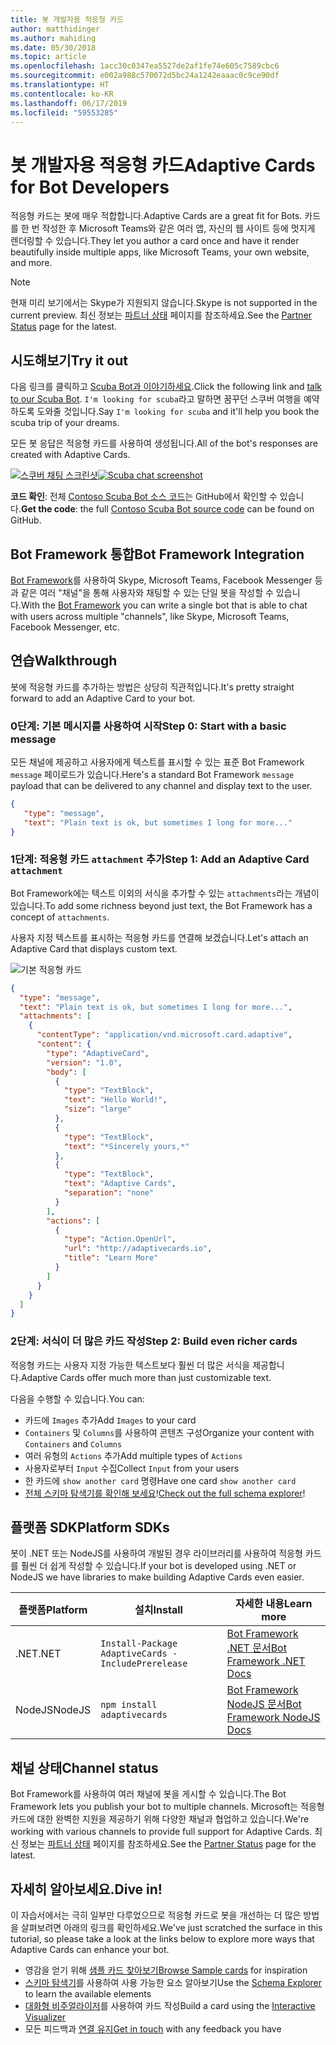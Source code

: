```yaml
---
title: 봇 개발자용 적응형 카드
author: matthidinger
ms.author: mahiding
ms.date: 05/30/2018
ms.topic: article
ms.openlocfilehash: 1acc30c0347ea5527de2af1fe74e605c7589cbc6
ms.sourcegitcommit: e002a988c570072d5bc24a1242eaaac0c9ce90df
ms.translationtype: HT
ms.contentlocale: ko-KR
ms.lasthandoff: 06/17/2019
ms.locfileid: "59553285"
---
```

# <a name="adaptive-cards-for-bot-developers"></a><span data-ttu-id="5bdbc-102">봇 개발자용 적응형 카드</span><span class="sxs-lookup"><span data-stu-id="5bdbc-102">Adaptive Cards for Bot Developers</span></span>

<span data-ttu-id="5bdbc-103">적응형 카드는 봇에 매우 적합합니다.</span><span class="sxs-lookup"><span data-stu-id="5bdbc-103">Adaptive Cards are a great fit for Bots.</span></span> <span data-ttu-id="5bdbc-104">카드를 한 번 작성한 후 Microsoft Teams와 같은 여러 앱, 자신의 웹 사이트 등에 멋지게 렌더링할 수 있습니다.</span><span class="sxs-lookup"><span data-stu-id="5bdbc-104">They let you author a card once and have it render beautifully inside multiple apps, like  Microsoft Teams, your own website, and more.</span></span>

> [!NOTE]
> <span data-ttu-id="5bdbc-105">현재 미리 보기에서는 Skype가 지원되지 않습니다.</span><span class="sxs-lookup"><span data-stu-id="5bdbc-105">Skype is not supported in the current preview.</span></span> <span data-ttu-id="5bdbc-106">최신 정보는 [파트너 상태](../resources/partners.md) 페이지를 참조하세요.</span><span class="sxs-lookup"><span data-stu-id="5bdbc-106">See the [Partner Status](../resources/partners.md) page for the latest.</span></span>

## <a name="try-it-out"></a><span data-ttu-id="5bdbc-107">시도해보기</span><span class="sxs-lookup"><span data-stu-id="5bdbc-107">Try it out</span></span>

<span data-ttu-id="5bdbc-108">다음 링크를 클릭하고 [Scuba Bot과 이야기하세요](http://contososcubademo.azurewebsites.net/).</span><span class="sxs-lookup"><span data-stu-id="5bdbc-108">Click the following link and [talk to our Scuba Bot](http://contososcubademo.azurewebsites.net/).</span></span> <span data-ttu-id="5bdbc-109">`I'm looking for scuba`라고 말하면 꿈꾸던 스쿠버 여행을 예약하도록 도와줄 것입니다.</span><span class="sxs-lookup"><span data-stu-id="5bdbc-109">Say `I'm looking for scuba` and it'll help you book the scuba trip of your dreams.</span></span>  

<span data-ttu-id="5bdbc-110">모든 봇 응답은 적응형 카드를 사용하여 생성됩니다.</span><span class="sxs-lookup"><span data-stu-id="5bdbc-110">All of the bot's responses are created with Adaptive Cards.</span></span>

<span data-ttu-id="5bdbc-111">[![스쿠버 채팅 스크린샷](media/bots/scuba-chat.png)](http://contososcubademo.azurewebsites.net/)</span><span class="sxs-lookup"><span data-stu-id="5bdbc-111">[![Scuba chat screenshot](media/bots/scuba-chat.png)](http://contososcubademo.azurewebsites.net/)</span></span>

<span data-ttu-id="5bdbc-112">**코드 확인**: 전체 [Contoso Scuba Bot 소스 코드](https://github.com/matthidinger/ContosoScubaBot
)는 GitHub에서 확인할 수 있습니다.</span><span class="sxs-lookup"><span data-stu-id="5bdbc-112">**Get the code**: the full [Contoso Scuba Bot source code](https://github.com/matthidinger/ContosoScubaBot
) can be found on GitHub.</span></span>


## <a name="bot-framework-integration"></a><span data-ttu-id="5bdbc-113">Bot Framework 통합</span><span class="sxs-lookup"><span data-stu-id="5bdbc-113">Bot Framework Integration</span></span>

<span data-ttu-id="5bdbc-114">[Bot Framework](https://dev.botframework.com/)를 사용하여 Skype, Microsoft Teams, Facebook Messenger 등과 같은 여러 "채널"을 통해 사용자와 채팅할 수 있는 단일 봇을 작성할 수 있습니다.</span><span class="sxs-lookup"><span data-stu-id="5bdbc-114">With the [Bot Framework](https://dev.botframework.com/) you can write a single bot that is able to chat with users across multiple "channels", like Skype, Microsoft Teams, Facebook Messenger, etc.</span></span>

## <a name="walkthrough"></a><span data-ttu-id="5bdbc-115">연습</span><span class="sxs-lookup"><span data-stu-id="5bdbc-115">Walkthrough</span></span>

<span data-ttu-id="5bdbc-116">봇에 적응형 카드를 추가하는 방법은 상당히 직관적입니다.</span><span class="sxs-lookup"><span data-stu-id="5bdbc-116">It's pretty straight forward to add an Adaptive Card to your bot.</span></span>

### <a name="step-0-start-with-a-basic-message"></a><span data-ttu-id="5bdbc-117">0단계: 기본 메시지를 사용하여 시작</span><span class="sxs-lookup"><span data-stu-id="5bdbc-117">Step 0: Start with a basic message</span></span>

<span data-ttu-id="5bdbc-118">모든 채널에 제공하고 사용자에게 텍스트를 표시할 수 있는 표준 Bot Framework `message` 페이로드가 있습니다.</span><span class="sxs-lookup"><span data-stu-id="5bdbc-118">Here's a standard Bot Framework `message` payload that can be delivered to any channel and display text to the user.</span></span>

```json
{
   "type": "message",
   "text": "Plain text is ok, but sometimes I long for more..."
}
```

### <a name="step-1-add-an-adaptive-card-attachment"></a><span data-ttu-id="5bdbc-119">1단계: 적응형 카드 `attachment` 추가</span><span class="sxs-lookup"><span data-stu-id="5bdbc-119">Step 1: Add an Adaptive Card `attachment`</span></span>

<span data-ttu-id="5bdbc-120">Bot Framework에는 텍스트 이외의 서식을 추가할 수 있는 `attachments`라는 개념이 있습니다.</span><span class="sxs-lookup"><span data-stu-id="5bdbc-120">To add some richness beyond just text, the Bot Framework has a concept of `attachments`.</span></span> 

<span data-ttu-id="5bdbc-121">사용자 지정 텍스트를 표시하는 적응형 카드를 연결해 보겠습니다.</span><span class="sxs-lookup"><span data-stu-id="5bdbc-121">Let's attach an Adaptive Card that displays custom text.</span></span>

![기본 적응형 카드](media/bots/hello-adaptivecards.png)

```json
{
  "type": "message",
  "text": "Plain text is ok, but sometimes I long for more...",
  "attachments": [
    {
      "contentType": "application/vnd.microsoft.card.adaptive",
      "content": {
        "type": "AdaptiveCard",
        "version": "1.0",
        "body": [
          {
            "type": "TextBlock",
            "text": "Hello World!",
            "size": "large"
          },
          {
            "type": "TextBlock",
            "text": "*Sincerely yours,*"
          },
          {
            "type": "TextBlock",
            "text": "Adaptive Cards",
            "separation": "none"
          }
        ],
        "actions": [
          {
            "type": "Action.OpenUrl",
            "url": "http://adaptivecards.io",
            "title": "Learn More"
          }
        ]
      }
    }
  ]
}
```

### <a name="step-2-build-even-richer-cards"></a><span data-ttu-id="5bdbc-123">2단계: 서식이 더 많은 카드 작성</span><span class="sxs-lookup"><span data-stu-id="5bdbc-123">Step 2: Build even richer cards</span></span> 

<span data-ttu-id="5bdbc-124">적응형 카드는 사용자 지정 가능한 텍스트보다 훨씬 더 많은 서식을 제공합니다.</span><span class="sxs-lookup"><span data-stu-id="5bdbc-124">Adaptive Cards offer much more than just customizable text.</span></span> 

<span data-ttu-id="5bdbc-125">다음을 수행할 수 있습니다.</span><span class="sxs-lookup"><span data-stu-id="5bdbc-125">You can:</span></span> 

* <span data-ttu-id="5bdbc-126">카드에 `Images` 추가</span><span class="sxs-lookup"><span data-stu-id="5bdbc-126">Add `Images` to your card</span></span>
* <span data-ttu-id="5bdbc-127">`Containers` 및 `Columns`를 사용하여 콘텐츠 구성</span><span class="sxs-lookup"><span data-stu-id="5bdbc-127">Organize your content with `Containers` and `Columns`</span></span>
* <span data-ttu-id="5bdbc-128">여러 유형의 `Actions` 추가</span><span class="sxs-lookup"><span data-stu-id="5bdbc-128">Add multiple types of `Actions`</span></span>
* <span data-ttu-id="5bdbc-129">사용자로부터 `Input` 수집</span><span class="sxs-lookup"><span data-stu-id="5bdbc-129">Collect `Input` from your users</span></span>
* <span data-ttu-id="5bdbc-130">한 카드에 `show another card` 명령</span><span class="sxs-lookup"><span data-stu-id="5bdbc-130">Have one card `show another card`</span></span>
* <span data-ttu-id="5bdbc-131">[전체 스키마 탐색기를 확인해 보세요](http://adaptivecards.io/explorer/)!</span><span class="sxs-lookup"><span data-stu-id="5bdbc-131">[Check out the full schema explorer](http://adaptivecards.io/explorer/)!</span></span> 

## <a name="platform-sdks"></a><span data-ttu-id="5bdbc-132">플랫폼 SDK</span><span class="sxs-lookup"><span data-stu-id="5bdbc-132">Platform SDKs</span></span>

<span data-ttu-id="5bdbc-133">봇이 .NET 또는 NodeJS를 사용하여 개발된 경우 라이브러리를 사용하여 적응형 카드를 훨씬 더 쉽게 작성할 수 있습니다.</span><span class="sxs-lookup"><span data-stu-id="5bdbc-133">If your bot is developed using .NET or NodeJS we have libraries to make building Adaptive Cards even easier.</span></span>

<span data-ttu-id="5bdbc-134">플랫폼</span><span class="sxs-lookup"><span data-stu-id="5bdbc-134">Platform</span></span>|<span data-ttu-id="5bdbc-135">설치</span><span class="sxs-lookup"><span data-stu-id="5bdbc-135">Install</span></span>|<span data-ttu-id="5bdbc-136">자세한 내용</span><span class="sxs-lookup"><span data-stu-id="5bdbc-136">Learn more</span></span>
--------|-------|----------
<span data-ttu-id="5bdbc-137">.NET</span><span class="sxs-lookup"><span data-stu-id="5bdbc-137">.NET</span></span> | `Install-Package AdaptiveCards -IncludePrerelease` | [<span data-ttu-id="5bdbc-138">Bot Framework .NET 문서</span><span class="sxs-lookup"><span data-stu-id="5bdbc-138">Bot Framework .NET Docs</span></span>](https://docs.microsoft.com/en-us/bot-framework/dotnet/bot-builder-dotnet-add-rich-card-attachments)
<span data-ttu-id="5bdbc-139">NodeJS</span><span class="sxs-lookup"><span data-stu-id="5bdbc-139">NodeJS</span></span> | `npm install adaptivecards` | [<span data-ttu-id="5bdbc-140">Bot Framework NodeJS 문서</span><span class="sxs-lookup"><span data-stu-id="5bdbc-140">Bot Framework NodeJS Docs</span></span>](https://docs.microsoft.com/en-us/bot-framework/nodejs/bot-builder-nodejs-send-rich-cards)


## <a name="channel-status"></a><span data-ttu-id="5bdbc-141">채널 상태</span><span class="sxs-lookup"><span data-stu-id="5bdbc-141">Channel status</span></span>

<span data-ttu-id="5bdbc-142">Bot Framework를 사용하여 여러 채널에 봇을 게시할 수 있습니다.</span><span class="sxs-lookup"><span data-stu-id="5bdbc-142">The Bot Framework lets you publish your bot to multiple channels.</span></span> <span data-ttu-id="5bdbc-143">Microsoft는 적응형 카드에 대한 완벽한 지원을 제공하기 위해 다양한 채널과 협업하고 있습니다.</span><span class="sxs-lookup"><span data-stu-id="5bdbc-143">We're working with various channels to provide full support for Adaptive Cards.</span></span> <span data-ttu-id="5bdbc-144">최신 정보는 [파트너 상태](../resources/partners.md) 페이지를 참조하세요.</span><span class="sxs-lookup"><span data-stu-id="5bdbc-144">See the [Partner Status](../resources/partners.md) page for the latest.</span></span>


## <a name="dive-in"></a><span data-ttu-id="5bdbc-145">자세히 알아보세요.</span><span class="sxs-lookup"><span data-stu-id="5bdbc-145">Dive in!</span></span>

<span data-ttu-id="5bdbc-146">이 자습서에서는 극히 일부만 다루었으므로 적응형 카드로 봇을 개선하는 더 많은 방법을 살펴보려면 아래의 링크를 확인하세요.</span><span class="sxs-lookup"><span data-stu-id="5bdbc-146">We've just scratched the surface in this tutorial, so please take a look at the links below to explore more ways that Adaptive Cards can enhance your bot.</span></span>

* <span data-ttu-id="5bdbc-147">영감을 얻기 위해 [샘플 카드 찾아보기](http://adaptivecards.io/samples/)</span><span class="sxs-lookup"><span data-stu-id="5bdbc-147">[Browse Sample cards](http://adaptivecards.io/samples/) for inspiration</span></span>
* <span data-ttu-id="5bdbc-148">[스키마 탐색기](http://adaptivecards.io/explorer)를 사용하여 사용 가능한 요소 알아보기</span><span class="sxs-lookup"><span data-stu-id="5bdbc-148">Use the [Schema Explorer](http://adaptivecards.io/explorer) to learn the available elements</span></span>
* <span data-ttu-id="5bdbc-149">[대화형 비주얼라이저](http://adaptivecards.io/visualizer/index.html?hostApp=Skype)를 사용하여 카드 작성</span><span class="sxs-lookup"><span data-stu-id="5bdbc-149">Build a card using the [Interactive Visualizer](http://adaptivecards.io/visualizer/index.html?hostApp=Skype)</span></span>
* <span data-ttu-id="5bdbc-150">모든 피드백과 [연결 유지](http://adaptivecards.io/connect)</span><span class="sxs-lookup"><span data-stu-id="5bdbc-150">[Get in touch](http://adaptivecards.io/connect) with any feedback you have</span></span>
